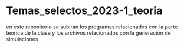 # Temas_selectos_2023-1_teoria
en este repositorio se subiran los programas relacionados con la parte teorica de la clase y los archivos relacionados con la generación de simulaciones
